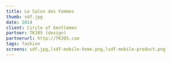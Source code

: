```yaml
---
title: Le Salon des Femmes
thumb: sdf.jpg
date: 2014
client: Circle of Gentlemen
partner: TK305 (design)
partnerurl: http://TK305.com
tags: fashion
screens: sdf.jpg,lsdf-mobile-home.png,lsdf-mobile-product.png
---
```

